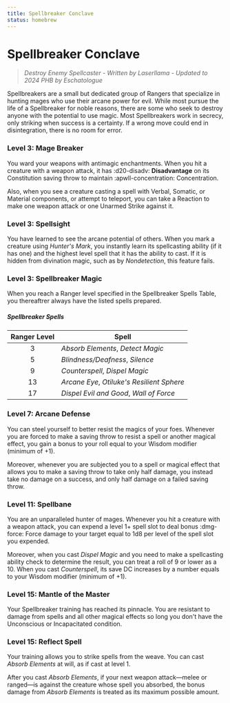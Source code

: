 ```yaml
---
title: Spellbreaker Conclave
status: homebrew
---
```


# Spellbreaker Conclave

> *Destroy Enemy Spellcaster - Written by Laserllama - Updated to 2024 PHB by Eschatologue*

Spellbreakers are a small but dedicated group of Rangers that specialize in hunting mages who use their arcane power for evil. While most pursue the life of a Spellbreaker for noble reasons, there are some who seek to destroy anyone with the potential to use magic. Most Spellbreakers work in secrecy, only striking when success is a certainty. If a wrong move could end in disintegration, there is no room for error.

### Level 3: Mage Breaker

You ward your weapons with antimagic enchantments. When you hit a creature with a weapon attack, it has :d20-disadv: **Disadvantage** on its Constitution saving throw to maintain :apwll-concentration: Concentration.

Also, when you see a creature casting a spell with Verbal, Somatic, or Material components, or attempt to teleport, you can take a Reaction to make one weapon attack or one Unarmed Strike against it.

### Level 3: Spellsight

You have learned to see the arcane potential of others. When you mark a creature using *Hunter's Mark*, you instantly learn its spellcasting ability (if it has one) and the highest level spell that it has the ability to cast. If it is hidden from divination magic, such as by *Nondetection*, this feature fails.

### Level 3: Spellbreaker Magic

When you reach a Ranger level specified in the Spellbreaker Spells Table, you thereaftrer always have the listed spells prepared.

##### Spellbreaker Spells

| Ranger Level | Spell |
|:-:|---|
| 3 | *Absorb Elements*, *Detect Magic* |
| 5 | *Blindness/Deafness*, *Silence* |
| 9 | *Counterspell*, *Dispel Magic* |
| 13 | *Arcane Eye*, *Otiluke's Resilient Sphere* |
| 17 | *Dispel Evil and Good*, *Wall of Force* |

### Level 7: Arcane Defense

You can steel yourself to better resist the magics of your foes. Whenever you are forced to make a saving throw to resist a spell or another magical effect, you gain a bonus to your roll equal to your Wisdom modifier (minimum of +1).

Moreover, whenever you are subjected you to a spell or magical effect that allows you to make a saving throw to take only half damage, you instead take no damage on a success, and only half damage on a failed saving throw.

### Level 11: Spellbane

You are an unparalleled hunter of mages. Whenever you hit a creature with a weapon attack, you can expend a level 1+ spell slot to deal bonus :dmg-force: Force damage to your target equal to 1d8 per level of the spell slot you expended.

Moreover, when you cast *Dispel Magic* and you need to make a spellcasting ability check to determine the result, you can treat a roll of 9 or lower as a 10. When you cast *Counterspell*, its save DC increases by a number equals to your Wisdom modifier (minimum of +1).

### Level 15: Mantle of the Master

Your Spellbreaker training has reached its pinnacle. You are resistant to damage from spells and all other magical effects so long you don't have the Unconscious or Incapacitated condition.

### Level 15: Reflect Spell

Your training allows you to strike spells from the weave. You can cast *Absorb Elements* at will, as if cast at level 1.

After you cast *Absorb Elements*, if your next weapon attack—melee or ranged—is against the creature whose spell you absorbed, the bonus damage from *Absorb Elements* is treated as its maximum possible amount.